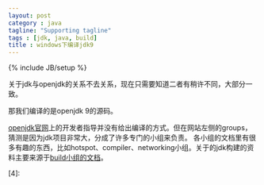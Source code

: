 ```yaml
---
layout: post
category : java
tagline: "Supporting tagline"
tags : [jdk, java, build]
title : windows下编译jdk9
---
```


{% include JB/setup %}

关于jdk与openjdk的关系不去关系，现在只需要知道二者有稍许不同，大部分一致。

那我们编译的是openjdk 9的源码。

[openjdk官网][0]上的开发者指导并没有给出编译的方式。但在网站左侧的groups，猜测是因为jdk项目非常大，分成了许多专门的小组来负责。
各小组的文档里有很多有趣的东西，比如hotspot、compiler、networking小组。关于的jdk构建的资料主要来源于[build小组的文档][1]。



[0]:http://openjdk.java.net/guide/
[1]:http://openjdk.java.net/groups/build/
[2]:
[3]:
[4]: